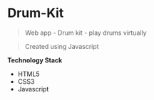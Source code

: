 # Drum-Kit

> Web app - Drum kit - play drums virtually

> Created using Javascript

**Technology Stack**

- HTML5
- CSS3
- Javascript
